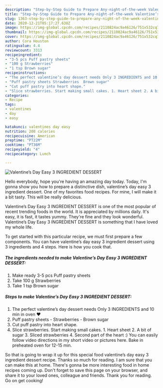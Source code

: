 ```yaml
---
description: "Step-by-Step Guide to Prepare Any-night-of-the-week Valentine’s Day Easy 3 INGREDIENT DESSERT"
title: "Step-by-Step Guide to Prepare Any-night-of-the-week Valentine’s Day Easy 3 INGREDIENT DESSERT"
slug: 1363-step-by-step-guide-to-prepare-any-night-of-the-week-valentines-day-easy-3-ingredient-dessert
date: 2020-12-21T05:17:27.638Z
image: https://img-global.cpcdn.com/recipes/2110824ac9a46126/751x532cq70/valentines-day-easy-3-ingredient-dessert-recipe-main-photo.jpg
thumbnail: https://img-global.cpcdn.com/recipes/2110824ac9a46126/751x532cq70/valentines-day-easy-3-ingredient-dessert-recipe-main-photo.jpg
cover: https://img-global.cpcdn.com/recipes/2110824ac9a46126/751x532cq70/valentines-day-easy-3-ingredient-dessert-recipe-main-photo.jpg
author: Cora Houston
ratingvalue: 4.4
reviewcount: 3313
recipeingredient:
- "3-5 pcs Puff pastry sheets"
- "100 g Strawberries"
- "1 tsp Brown sugar"
recipeinstructions:
- "The perfect valentine’s day dessert needs Only 3 INGREDIENTS and 10 min in oven ❤️"
- "Puff pastry sheets Strawberries  Brown sugar"
- "Cut puff pastry into heart shape."
- "Slice strawberries. Start making small cakes. 1. Heart sheet 2. A bit of sugar 3. Sliced strawberries 4. Second part of the heart :) You can easily follow video directions in my short video or pictures here. Bake in preheated oven for 12-15 min."
categories:
- Recipe
tags:
- valentines
- day
- easy

katakunci: valentines day easy 
nutrition: 208 calories
recipecuisine: American
preptime: "PT22M"
cooktime: "PT36M"
recipeyield: "4"
recipecategory: Lunch

---
```



![Valentine’s Day Easy 3 INGREDIENT DESSERT](https://img-global.cpcdn.com/recipes/2110824ac9a46126/751x532cq70/valentines-day-easy-3-ingredient-dessert-recipe-main-photo.jpg)

Hello everybody, hope you're having an amazing day today. Today, I'm gonna show you how to prepare a distinctive dish, valentine’s day easy 3 ingredient dessert. One of my favorites food recipes. For mine, I will make it a bit tasty. This will be really delicious.



Valentine’s Day Easy 3 INGREDIENT DESSERT is one of the most popular of recent trending foods in the world. It is appreciated by millions daily. It's easy, it is fast, it tastes yummy. They're fine and they look wonderful. Valentine’s Day Easy 3 INGREDIENT DESSERT is something that I have loved my whole life.


To get started with this particular recipe, we must first prepare a few components. You can have valentine’s day easy 3 ingredient dessert using 3 ingredients and 4 steps. Here is how you cook that.

<!--inarticleads1-->

##### The ingredients needed to make Valentine’s Day Easy 3 INGREDIENT DESSERT:

1. Make ready 3-5 pcs Puff pastry sheets
1. Take 100 g Strawberries
1. Take 1 tsp Brown sugar




<!--inarticleads2-->

##### Steps to make Valentine’s Day Easy 3 INGREDIENT DESSERT:

1. The perfect valentine’s day dessert needs Only 3 INGREDIENTS and 10 min in oven ❤️
1. Puff pastry sheets - Strawberries  - Brown sugar
1. Cut puff pastry into heart shape.
1. Slice strawberries. Start making small cakes. 1. Heart sheet 2. A bit of sugar 3. Sliced strawberries 4. Second part of the heart :) You can easily follow video directions in my short video or pictures here. Bake in preheated oven for 12-15 min.




So that is going to wrap it up for this special food valentine’s day easy 3 ingredient dessert recipe. Thanks so much for reading. I am sure that you can make this at home. There's gonna be more interesting food in home recipes coming up. Don't forget to save this page on your browser, and share it to your loved ones, colleague and friends. Thank you for reading. Go on get cooking!
